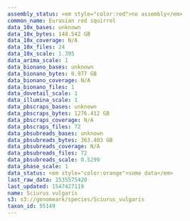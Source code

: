 ```yaml
---
assembly_status: <em style="color:red">no assembly</em>
common_name: Eurasian red squirrel
data_10x_bases: unknown
data_10x_bytes: 148.542 GB
data_10x_coverage: N/A
data_10x_files: 24
data_10x_scale: 1.395
data_arima_scale: 1
data_bionano_bases: unknown
data_bionano_bytes: 0.977 GB
data_bionano_coverage: N/A
data_bionano_files: 1
data_dovetail_scale: 1
data_illumina_scale: 1
data_pbscraps_bases: unknown
data_pbscraps_bytes: 1276.412 GB
data_pbscraps_coverage: N/A
data_pbscraps_files: 72
data_pbsubreads_bases: unknown
data_pbsubreads_bytes: 363.403 GB
data_pbsubreads_coverage: N/A
data_pbsubreads_files: 72
data_pbsubreads_scale: 0.5299
data_phase_scale: 1
data_status: <em style="color:orange">some data</em>
last_raw_data: 1535575420
last_updated: 1547427119
name: Sciurus vulgaris
s3: s3://genomeark/species/Sciurus_vulgaris
taxon_id: 55149
---
```

